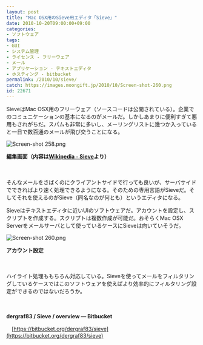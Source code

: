 ```yaml
---
layout: post
title: "Mac OSX用のSieve用エディタ「Sieve」"
date: 2010-10-20T09:00:00+09:00
categories:
- ソフトウェア
tags: 
- GUI
- システム管理
- ライセンス - フリーウェア
- メール
- アプリケーション - テキストエディタ
- ホスティング - bitbucket
permalink: /2010/10/sieve/
catch: https://images.moongift.jp/2010/10/Screen-shot-260.png
id: 22671
---
```

SieveはMac OSX用のフリーウェア（ソースコードは公開されている）。企業でのコミュニケーションの基本になるのがメールだ。しかしあまりに便利すぎて悪用もされがちだ。スパムも非常に多いし、メーリングリストに幾つか入っていると一日で数百通のメールが飛び交うことになる。

  

![Screen-shot 258.png](https://images.moongift.jp/2010/10/Screen-shot-258.png)  
  
**編集画面（内容は[Wikipedia - Sieve](http://ja.wikipedia.org/wiki/Sieve)より）**

  

　

  

そんなメールをさばくのにクライアントサイドで行っても良いが、サーバサイドでできればより速く処理できるようになる。そのための専用言語がSieveだ。そしてそれを使えるのがSieve（同名なのが何とも）というエディタになる。

  
<!--more-->

Sieveはテキストエディタに近いUIのソフトウェアだ。アカウントを設定し、スクリプトを作成する。スクリプトは複数作成が可能だ。おそらくMac OSX Serverをメールサーバとして使っているケースにSieveは向いていそうだ。

  

![Screen-shot 260.png](https://images.moongift.jp/2010/10/Screen-shot-260.png)  
  
**アカウント設定**

  

　

  

ハイライト処理ももちろん対応している。Sieveを使ってメールをフィルタリングしているケースではこのソフトウェアを使えばより効率的にフィルタリング設定ができるのではないだろうか。

  

　

  

**dergraf83 / Sieve / overview — Bitbucket**  
  
　[https://bitbucket.org/dergraf83/sieve](https://bitbucket.org/dergraf83/sieve)

  
